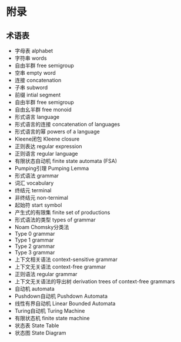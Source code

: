 # 附录

## 术语表
  - 字母表 alphabet
  - 字符串 words
  - 自由半群 free semigroup
  - 空串 empty word
  - 连接 concatenation
  - 子串 subword
  - 前缀 intial segment
  - 自由半群 free semigroup
  - 自由幺半群 free monoid
  - 形式语言 language
  - 形式语言的连接 concatenation of languages
  - 形式语言的幂 powers of a language
  - Kleene闭包 Kleene closure
  - 正则表达 regular expression
  - 正则语言 regular language
  - 有限状态自动机 finite state automata (FSA)
  - Pumping引理 Pumping Lemma
  - 形式语法 grammar
  - 词汇 vocabulary
  - 终结元 terminal
  - 非终结元 non-ternimal
  - 起始符 start symbol
  - 产生式的有限集 finite set of productions
  - 形式语法的类型 types of grammar
  - Noam Chomsky分类法
  - Type 0 grammar
  - Type 1 grammar
  - Type 2 grammar
  - Type 3 grammar
  - 上下文相关语法 context-sensitive grammar
  - 上下文无关语法 context-free grammar
  - 正则语法 regular grammar
  - 上下文无关语法的导出树 derivation trees of context-free grammars
  - 自动机 automata
  - Pushdown自动机 Pushdown Automata
  - 线性有界自动机 Linear Bounded Automata
  - Turing自动机 Turing Machine
  - 有限状态机 finite state machine
  - 状态表 State Table
  - 状态图 State Diagram
